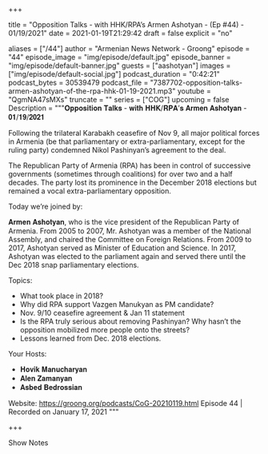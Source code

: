 
+++

title = "Opposition Talks - with HHK/RPA’s Armen Ashotyan - (Ep #44) - 01/19/2021"
date = 2021-01-19T21:29:42
draft = false
explicit = "no"

aliases = ["/44"]
author = "Armenian News Network - Groong"
episode = "44"
episode_image = "img/episode/default.jpg"
episode_banner = "img/episode/default-banner.jpg"
guests = ["aashotyan"]
images = ["img/episode/default-social.jpg"]
podcast_duration = "0:42:21"
podcast_bytes = 30539479
podcast_file = "7387702-opposition-talks-armen-ashotyan-of-the-rpa-hhk-01-19-2021.mp3"
youtube = "QgmNA47sMXs"
truncate = ""
series = ["COG"]
upcoming = false
Description = """𝐎𝐩𝐩𝐨𝐬𝐢𝐭𝐢𝐨𝐧 𝐓𝐚𝐥𝐤𝐬 - 𝐰𝐢𝐭𝐡 𝐇𝐇𝐊/𝐑𝐏𝐀’𝐬 𝐀𝐫𝐦𝐞𝐧 𝐀𝐬𝐡𝐨𝐭𝐲𝐚𝐧 - 𝟎𝟏/𝟏𝟗/𝟐𝟎𝟐𝟏

Following the trilateral Karabakh ceasefire of Nov 9, all major political forces in Armenia (be that parliamentary or extra-parliamentary, except for the ruling party) condemned Nikol Pashinyan’s agreement to the deal.

The Republican Party of Armenia (RPA) has been in control of successive governments (sometimes through coalitions) for over two and a half decades. The party lost its prominence in the December 2018 elections but remained a vocal extra-parliamentary opposition.

Today we’re joined by:

𝐀𝐫𝐦𝐞𝐧 𝐀𝐬𝐡𝐨𝐭𝐲𝐚𝐧, who is the vice president of the Republican Party of Armenia. From 2005 to 2007, Mr. Ashotyan was a member of the National Assembly, and chaired the Committee on Foreign Relations. From 2009 to 2017, Ashotyan served as Minister of Education and Science. In 2017, Ashotyan was elected to the parliament again and served there until the Dec 2018 snap parliamentary elections.

Topics:
- What took place in 2018?
- Why did RPA support Vazgen Manukyan as PM candidate?
- Nov. 9/10 ceasefire agreement & Jan 11 statement
- Is the RPA truly serious about removing Pashinyan? Why hasn’t the opposition mobilized more people onto the streets?
- Lessons learned from Dec. 2018 elections.

Your Hosts:
- 𝐇𝐨𝐯𝐢𝐤 𝐌𝐚𝐧𝐮𝐜𝐡𝐚𝐫𝐲𝐚𝐧
- 𝐀𝐥𝐞𝐧 𝐙𝐚𝐦𝐚𝐧𝐲𝐚𝐧
- 𝐀𝐬𝐛𝐞𝐝 𝐁𝐞𝐝𝐫𝐨𝐬𝐬𝐢𝐚𝐧


Website: https://groong.org/podcasts/CoG-20210119.html
Episode 44 | Recorded on January 17, 2021
"""

+++

Show Notes

